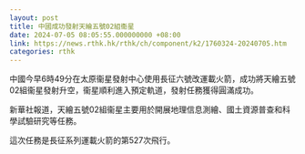 ```yaml
---
layout: post
title: 中國成功發射天繪五號02組衞星
date: 2024-07-05 08:05:55.000000000 +08:00
link: https://news.rthk.hk/rthk/ch/component/k2/1760324-20240705.htm
categories: rthk
---
```


中國今早6時49分在太原衞星發射中心使用長征六號改運載火箭，成功將天繪五號02組衞星發射升空，衞星順利進入預定軌道，發射任務獲得圓滿成功。

新華社報道，天繪五號02組衞星主要用於開展地理信息測繪、國土資源普查和科學試驗研究等任務。

這次任務是長征系列運載火箭的第527次飛行。
